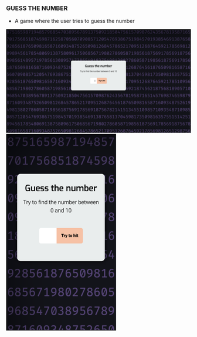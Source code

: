 ### GUESS THE NUMBER

- A game where the user tries to guess the number 

<img width="1500" alt="guess the number img desktop" src="img/guessDesktop.png">
<img width="300" alt="guess the number img mobile" src="img/guessMobile.png">